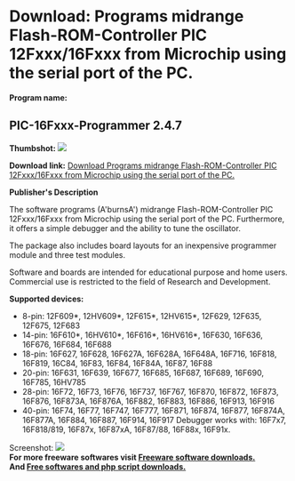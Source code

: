 # Download: Programs midrange Flash-ROM-Controller PIC 12Fxxx/16Fxxx from Microchip using the serial port of the PC.

**Program name:**

## PIC-16Fxxx-Programmer 2.4.7

  
**Thumbshot:** ![](http://www.freewarefiles.com/screenshot/picprom24_md.gif)   
  
**Download link:** [Download Programs midrange Flash-ROM-Controller PIC 12Fxxx/16Fxxx from Microchip using the serial port of the PC.](http://freesoftwares.boysofts.com/PIC-16Fxxx-Programmer_program_53886.html)  
  


**Publisher's Description**  
  


The software programs (A'burnsA') midrange Flash-ROM-Controller PIC 12Fxxx/16Fxxx from Microchip using the serial port of the PC. Furthermore, it offers a simple debugger and the ability to tune the oscillator. 

The package also includes board layouts for an inexpensive programmer module and three test modules.

Software and boards are intended for educational purpose and home users. Commercial use is restricted to the field of Research and Development.

**Supported devices:**

  * 8-pin: 12F609*, 12HV609*, 12F615*, 12HV615*, 12F629, 12F635, 12F675, 12F683 
  * 14-pin: 16F610*, 16HV610*, 16F616*, 16HV616*, 16F630, 16F636, 16F676, 16F684, 16F688 
  * 18-pin: 16F627, 16F628, 16F627A, 16F628A, 16F648A, 16F716, 16F818, 16F819, 16C84, 16F83, 16F84, 16F84A, 16F87, 16F88 
  * 20-pin: 16F631, 16F639, 16F677, 16F685, 16F687, 16F689, 16F690, 16F785, 16HV785 
  * 28-pin: 16F72, 16F73, 16F76, 16F737, 16F767, 16F870, 16F872, 16F873, 16F876, 16F873A, 16F876A, 16F882, 16F883, 16F886, 16F913, 16F916 
  * 40-pin: 16F74, 16F77, 16F747, 16F777, 16F871, 16F874, 16F877, 16F874A, 16F877A, 16F884, 16F887, 16F914, 16F917 
Debugger works with: 16F7x7, 16F818/819, 16F87x, 16F87xA, 16F87/88, 16F88x, 16F91x. 

  
  
Screenshot: ![](http://www.freewarefiles.com/screenshot/picprom24.gif)   
**For more freeware softwares visit [Freeware software downloads.](http://freesoftwares.boysofts.com/)**   
**And [Free softwares and php script downloads.](http://www.boysofts.com/)**
